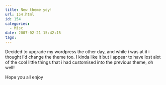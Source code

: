 ```yaml
---
title: New theme yey!
url: 154.html
id: 154
categories:
  - Misc
date: 2007-02-21 15:42:15
tags:
---
```


Decided to upgrade my wordpress the other day, and while i was at it i thought i'd change the theme too. I kinda like it but i appear to have lost alot of the cool little things that i had customised into the previous theme, oh well!
<!-- more -->
Hope you all enjoy